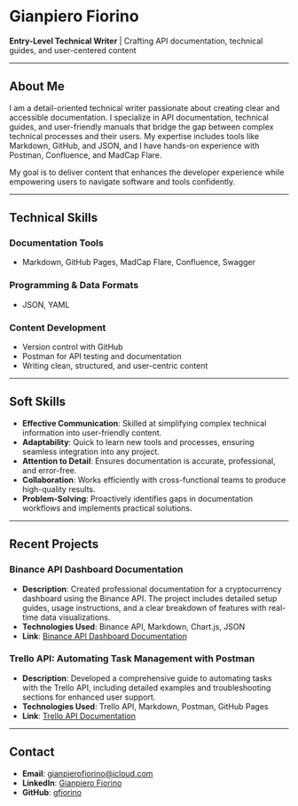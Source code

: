 # **Gianpiero Fiorino**  
**Entry-Level Technical Writer** | Crafting API documentation, technical guides, and user-centered content  

---

## **About Me**  

I am a detail-oriented technical writer passionate about creating clear and accessible documentation. I specialize in API documentation, technical guides, and user-friendly manuals that bridge the gap between complex technical processes and their users. My expertise includes tools like Markdown, GitHub, and JSON, and I have hands-on experience with Postman, Confluence, and MadCap Flare.  

My goal is to deliver content that enhances the developer experience while empowering users to navigate software and tools confidently.

---

## **Technical Skills**

### **Documentation Tools**  
- Markdown, GitHub Pages, MadCap Flare, Confluence, Swagger  

### **Programming & Data Formats**  
- JSON, YAML  

### **Content Development**  
- Version control with GitHub  
- Postman for API testing and documentation  
- Writing clean, structured, and user-centric content  

---

## **Soft Skills**  
- **Effective Communication**: Skilled at simplifying complex technical information into user-friendly content.  
- **Adaptability**: Quick to learn new tools and processes, ensuring seamless integration into any project.  
- **Attention to Detail**: Ensures documentation is accurate, professional, and error-free.  
- **Collaboration**: Works efficiently with cross-functional teams to produce high-quality results.  
- **Problem-Solving**: Proactively identifies gaps in documentation workflows and implements practical solutions.

---

## **Recent Projects**

### **Binance API Dashboard Documentation**  
- **Description**: Created professional documentation for a cryptocurrency dashboard using the Binance API. The project includes detailed setup guides, usage instructions, and a clear breakdown of features with real-time data visualizations.  
- **Technologies Used**: Binance API, Markdown, Chart.js, JSON  
- **Link**: [Binance API Dashboard Documentation](https://gfiorino.github.io/Binance-Api-Dashboard/)  

### **Trello API: Automating Task Management with Postman**  
- **Description**: Developed a comprehensive guide to automating tasks with the Trello API, including detailed examples and troubleshooting sections for enhanced user support.  
- **Technologies Used**: Trello API, Markdown, Postman, GitHub Pages  
- **Link**: [Trello API Documentation](https://gfiorino.github.io/Trello-API-Automating-Task-Management-with-Postman/)  

---

## **Contact**  

- **Email**: [gianpierofiorino@icloud.com](mailto:gianpierofiorino@icloud.com)  
- **LinkedIn**: [Gianpiero Fiorino](https://www.linkedin.com/in/gianpiero-fiorino/)  
- **GitHub**: [gfiorino](https://github.com/gfiorino)  
